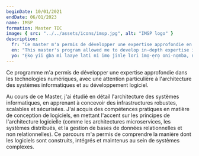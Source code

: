 ```yaml
---
beginDate: 10/01/2021
endDate: 06/01/2023
name: IMSP
formation: Master TIC
image: { src: "../../assets/icons/imsp.jpg", alt: "IMSP logo" }
description:
  fr: "Ce master m'a permis de développer une expertise approfondie en technologies numériques, en me concentrant sur l'<strong>architecture</strong> et le <strong>développement</strong> logiciel, avec des compétences pratiques en <strong>assurance qualité </strong> ainsi qu'en <strong>gestion de projet</strong>."
  en: "This master's program allowed me to develop in-depth expertise in digital technologies, focusing on <strong>architecture</strong> and <strong>software development</strong>, with practical skills in <strong>quality assurance</strong> and <strong>project management</strong>."
  yo: "Ẹkọ yii gba mi laaye lati ni imọ jinlẹ lori imọ-ẹrọ oni-nọmba, ni idojukọ lori <strong>ẹrọ</strong> ati <strong>idagbasoke sọfitiwia</strong>, pẹlu awọn ọgbọn iṣe ni <strong>idaniloju didara</strong> ati <strong>iṣakoso iṣẹ akanṣe</strong>."
---
```


Ce programme m'a permis de développer une expertise approfondie dans les technologies numériques, avec une attention particulière à l'architecture des systèmes informatiques et au développement logiciel.

Au cours de ce Master, j'ai étudié en détail l'architecture des systèmes informatiques, en apprenant à concevoir des infrastructures robustes, scalables et sécurisées. J'ai acquis des compétences pratiques en matière de conception de logiciels, en mettant l'accent sur les principes de l'architecture logicielle (comme les architectures microservices, les systèmes distribués, et la gestion de bases de données relationnelles et non relationnelles). Ce parcours m'a permis de comprendre la manière dont les logiciels sont construits, intégrés et maintenus au sein de systèmes complexes.
